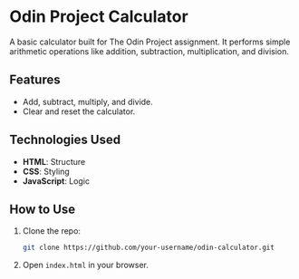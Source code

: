 # Odin Project Calculator
A basic calculator built for The Odin Project assignment. It performs simple arithmetic operations like addition, subtraction, multiplication, and division.

## Features
- Add, subtract, multiply, and divide.
- Clear and reset the calculator.

## Technologies Used

- **HTML**: Structure
- **CSS**: Styling
- **JavaScript**: Logic

## How to Use

1. Clone the repo:
   ```bash
   git clone https://github.com/your-username/odin-calculator.git
   ```

2. Open `index.html` in your browser.